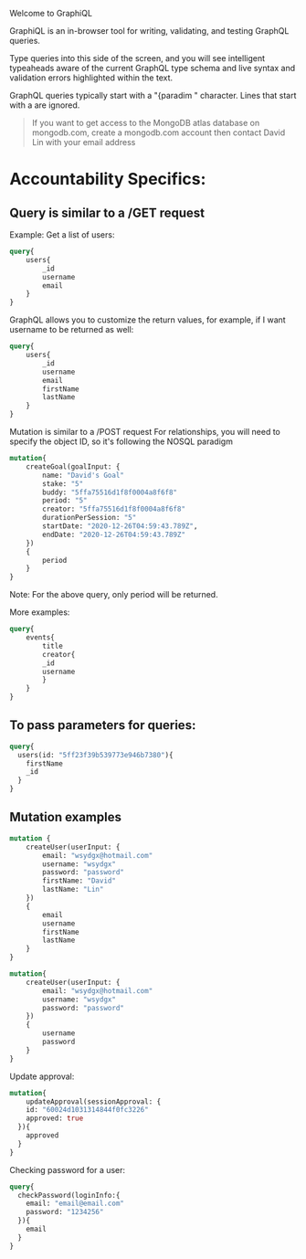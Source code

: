 Welcome to GraphiQL

GraphiQL is an in-browser tool for writing, validating, and
testing GraphQL queries.

Type queries into this side of the screen, and you will see intelligent
typeaheads aware of the current GraphQL type schema and live syntax and
validation errors highlighted within the text.

GraphQL queries typically start with a "{paradim " character. Lines that start
with a  are ignored.

> If you want to get access to the MongoDB atlas database on mongodb.com, create a mongodb.com account then contact David Lin with your email address 

# Accountability Specifics:

## Query is similar to a /GET request

Example: Get a list of users:
```GraphQL
query{
    users{
        _id
        username
        email
    }
}
```

GraphQL allows you to customize the return values, for example, 
if I want username to be returned as well:
```GraphQL
query{
    users{
        _id
        username
        email
        firstName
        lastName
    }
}
```

Mutation is similar to a /POST request
For relationships, you will need to specify the object ID, 
so it's following the NOSQL paradigm  
```GraphQL
mutation{
    createGoal(goalInput: {
      	name: "David's Goal"
        stake: "5"
        buddy: "5ffa75516d1f8f0004a8f6f8"
        period: "5"
        creator: "5ffa75516d1f8f0004a8f6f8"
        durationPerSession: "5"
        startDate: "2020-12-26T04:59:43.789Z",
        endDate: "2020-12-26T04:59:43.789Z"
    })
    {
        period
    }
}
```

Note: For the above query, only period will be returned. 



More examples:

```GraphQL
query{
    events{
        title
        creator{
        _id
        username
        }
    }
}
```

## To pass parameters for queries:
```GraphQL
query{
  users(id: "5ff23f39b539773e946b7380"){
    firstName
	_id
  }
}
```

## Mutation examples

```GraphQL
mutation {
    createUser(userInput: {
        email: "wsydgx@hotmail.com"
        username: "wsydgx"
        password: "password"
        firstName: "David"
        lastName: "Lin"
    })
    {
        email
        username
        firstName
        lastName
    }
}
```

```GraphQL
mutation{
    createUser(userInput: {
        email: "wsydgx@hotmail.com"
        username: "wsydgx"
        password: "password"
    })
    {
        username
        password
    }
}
```

Update approval:
```graphql
mutation{
	updateApproval(sessionApproval: {
    id: "60024d1031314844f0fc3226"
    approved: true
  }){
    approved
  }
}
```

Checking password for a user:
```graphql
query{
  checkPassword(loginInfo:{
    email: "email@email.com"
    password: "1234256"
  }){
    email
  }
}
```